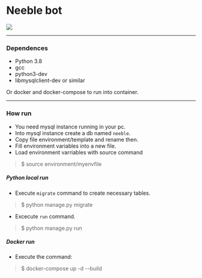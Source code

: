 # Neeble bot

<img src="https://c.tenor.com/1HAl-cmOzswAAAAd/worms-meninblack.gif">

---

### Dependences

- Python 3.8
- gcc
- python3-dev
- libmysqlclient-dev or similar

Or docker and docker-compose to run into container.

---

### How run

- You need mysql instance running in your pc.
- Into mysql instance create a db named `neeble`.
- Copy file environment/template and rename then.
- Fill environment variables into a new file.
- Load environment varriables with source command
> $ source environment/myenvfile

##### Python local run
- Execute `migrate` command to create necessary tables.
> $ python manage.py migrate
- Excecute `run` command.
> $ python manage.py run

##### Docker run
- Execute the command:
> $ docker-compose up -d --build
